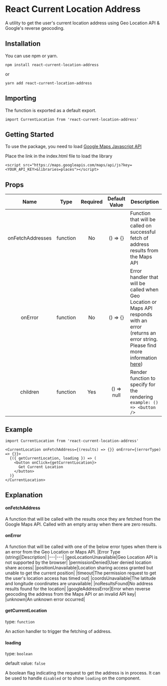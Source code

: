 # React Current Location Address
A utility to get the user's current location address using Geo Location API & Google's reverse geocoding.

## Installation
You can use npm or yarn.

```
npm install react-current-location-address
```
or
```
yarn add react-current-location-address
```

## Importing
The function is exported as a default export.
```
import CurrentLocation from 'react-current-location-address'
```
## Getting Started
To use the package, you need to load [Google Maps Javascript API](https://developers.google.com/maps/documentation/javascript/overview)

Place the link in the index.html file to load the library
```
<script src="https://maps.googleapis.com/maps/api/js?key=<YOUR_API_KEY>&libraries=places"></script>
```
## Props
|Name|Type|Required|Default Value|Description|
|:---:|:---:|:---:|:---:|---|
|onFetchAddresses|function|No|() => {}|Function that will be called on successful fetch of address results from the Maps API|
|onError|function|No|() => {}|Error handler that will be called when Geo Location or Maps API responds with an error (returns an error string. Please find more information [here](https://github.com/PrasanthIVS/react-current-location-address/blob/master/README.md#onerror))|
|children|function|Yes|() => null|Render function to specify for the rendering `example: () => <button />`|

## Example
```
import CurrentLocation from 'react-current-location-address'

<CurrentLocation onFetchAddress={(results) => {}} onError={(errorType) => {}}>
  {({ getCurrentLocation, loading }) => (
    <button onClick={getCurrentLocation}>
      Get Current Location
    </button>
  )}
</CurrentLocation>
```
## Explanation
#### onFetchAddress
A function that will be called with the results once they are fetched from the Google Maps API.
Called with an empty array when there are zero results.
#### onError
A function that will be called with one of the below error types when there is an error from the Geo Location or Maps API.
|Error Type (string)|Description|
|---|---|
|geoLocationUnavailable|Geo Location API is not supported by the browser|
|permissionDenied|User denied location share access|
|positionUnavailable|Location sharing access granted but unable to get the current position|
|timeout|The permission request to get the user's location access has timed out|
|coordsUnavailable|The latitude and longitude coordinates are unavailable|
|noResultsFound|No address results found for the location|
|googleAddressError|Error when reverse geocoding the address from the Maps API or an invalid API key|
|unknown|An unknown error occurred|
#### getCurrentLocation
type: `function`

An action handler to trigger the fetching of address.
#### loading 
type: `boolean`

default value: `false`

A boolean flag indicating the request to get the address is in process.
It can be used to handle `disabled` or to show `loading` on the component.
